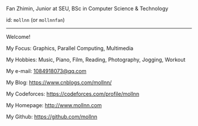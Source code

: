 Fan Zhimin, Junior at SEU, BSc in Computer Science & Technology

id: `mollnn` (or `mollnnfan`)

---

Welcome!

My Focus: Graphics, Parallel Computing, Multimedia

My Hobbies: Music, Piano, Film, Reading, Photography, Jogging, Workout

My e-mail: 1084918073@qq.com

My Blog: https://www.cnblogs.com/mollnn/

My Codeforces: https://codeforces.com/profile/mollnn

My Homepage: http://www.mollnn.com

My Github: https://github.com/mollnn 
